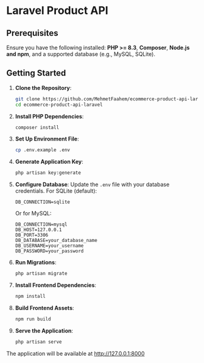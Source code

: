 # Laravel Product API

## Prerequisites

Ensure you have the following installed: **PHP >= 8.3**, **Composer**, **Node.js and npm**, and a supported database (e.g., MySQL, SQLite).

## Getting Started

1. **Clone the Repository**:

    ```bash
    git clone https://github.com/MehmetFaahem/ecommerce-product-api-laravel.git
    cd ecommerce-product-api-laravel
    ```

2. **Install PHP Dependencies**:

    ```bash
    composer install
    ```

3. **Set Up Environment File**:

    ```bash
    cp .env.example .env
    ```

4. **Generate Application Key**:

    ```bash
    php artisan key:generate
    ```

5. **Configure Database**:
   Update the `.env` file with your database credentials. For SQLite (default):

    ```env
    DB_CONNECTION=sqlite
    ```

    Or for MySQL:

    ```env
    DB_CONNECTION=mysql
    DB_HOST=127.0.0.1
    DB_PORT=3306
    DB_DATABASE=your_database_name
    DB_USERNAME=your_username
    DB_PASSWORD=your_password
    ```

6. **Run Migrations**:

    ```bash
    php artisan migrate
    ```

7. **Install Frontend Dependencies**:

    ```bash
    npm install
    ```

8. **Build Frontend Assets**:

    ```bash
    npm run build
    ```

9. **Serve the Application**:
    ```bash
    php artisan serve
    ```

The application will be available at http://127.0.0.1:8000
